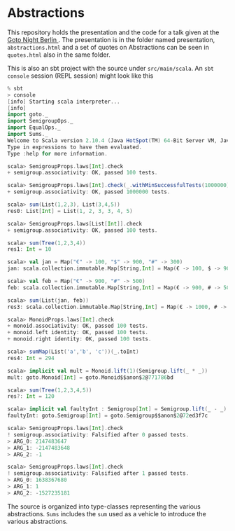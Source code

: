 # Abstractions

This repository holds the presentation and the code for a talk given at the [Goto Night Berlin ](https://secure.trifork.com/berlin-2014/freeevent/index.jsp?eventOID=6508). The presentation is in the folder named presentation, `abstractions.html` and a set of quotes on Abstractions can be seen in `quotes.html` also in the same folder.

This is also an sbt project with the source under `src/main/scala`. An `sbt console` session (REPL session) might look like this 


```scala 
% sbt 
> console 
[info] Starting scala interpreter...
[info] 
import goto._
import SemigroupOps._
import EqualOps._
import Sums._
Welcome to Scala version 2.10.4 (Java HotSpot(TM) 64-Bit Server VM, Java 1.7.0_55).
Type in expressions to have them evaluated.
Type :help for more information.

scala> SemigroupProps.laws[Int].check 
+ semigroup.associativity: OK, passed 100 tests.

scala> SemigroupProps.laws[Int].check(_.withMinSuccessfulTests(1000000))
+ semigroup.associativity: OK, passed 1000000 tests.

scala> sum(List(1,2,3), List(3,4,5))
res0: List[Int] = List(1, 2, 3, 3, 4, 5)

scala> SemigroupProps.laws[List[Int]].check
+ semigroup.associativity: OK, passed 100 tests.

scala> sum(Tree(1,2,3,4))
res1: Int = 10

scala> val jan = Map("€" -> 100, "$" -> 900, "#" -> 300)
jan: scala.collection.immutable.Map[String,Int] = Map(€ -> 100, $ -> 900, # -> 300)

scala> val feb = Map("€" -> 900, "#" -> 500)
feb: scala.collection.immutable.Map[String,Int] = Map(€ -> 900, # -> 500)

scala> sum(List(jan, feb))
res3: scala.collection.immutable.Map[String,Int] = Map(€ -> 1000, # -> 800, $ -> 900)

scala> MonoidProps.laws[Int].check
+ monoid.associativity: OK, passed 100 tests.
+ monoid.left identity: OK, passed 100 tests.
+ monoid.right identity: OK, passed 100 tests.

scala> sumMap(List('a','b', 'c'))(_.toInt)
res4: Int = 294

scala> implicit val mult = Monoid.lift(1)(Semigroup.lift(_ * _))
mult: goto.Monoid[Int] = goto.Monoid$$anon$2@771786bd

scala> sum(Tree(1,2,3,4,5))
res?: Int = 120

scala> implicit val faultyInt : Semigroup[Int] = Semigroup.lift(_ - _)
faultyInt: goto.Semigroup[Int] = goto.Semigroup$$anon$2@72ed3f7c

scala> SemigroupProps.laws[Int].check
! semigroup.associativity: Falsified after 0 passed tests.
> ARG_0: 2147483647
> ARG_1: -2147483648
> ARG_2: -1

scala> SemigroupProps.laws[Int].check
! semigroup.associativity: Falsified after 1 passed tests.
> ARG_0: 1638367680
> ARG_1: 1
> ARG_2: -1527235181
```



The source is organized into type-classes representing the various abstractions. `Sums` includes the `sum` used as a vehicle to introduce the various abstractions.    





